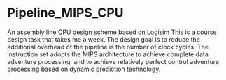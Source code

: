 # Pipeline_MIPS_CPU
An assembly line CPU design scheme based on Logisim
This is a course design task that takes me a week. The design goal is to reduce the additional overhead of the pipeline is the number of clock cycles. The instruction set adopts the MIPS architecture to achieve complete data adventure processing, and to achieve relatively perfect control adventure processing based on dynamic prediction technology.
